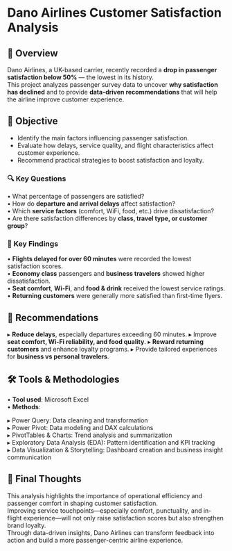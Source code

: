 # Dano Airlines Customer Satisfaction Analysis  
## 🧭 Overview  
Dano Airlines, a UK-based carrier, recently recorded a **drop in passenger satisfaction below 50%** — the lowest in its history.  
This project analyzes passenger survey data to uncover **why satisfaction has declined** and to provide **data-driven recommendations** that will help the airline improve customer experience.

## 🎯 Objective  
- Identify the main factors influencing passenger satisfaction.  
- Evaluate how delays, service quality, and flight characteristics affect customer experience.  
- Recommend practical strategies to boost satisfaction and loyalty.  

### 🔍 Key Questions  
• What percentage of passengers are satisfied?  
• How do **departure and arrival delays** affect satisfaction?  
• Which **service factors** (comfort, WiFi, food, etc.) drive dissatisfaction?  
• Are there satisfaction differences by **class, travel type, or customer group**?

### 📌 Key Findings  
• **Flights delayed for over 60 minutes** were recorded the lowest satisfaction scores.  
• **Economy class** passengers and **business travelers** showed higher dissatisfaction.  
• **Seat comfort**, **Wi-Fi**, and **food & drink** received the lowest service ratings.  
• **Returning customers** were generally more satisfied than first-time flyers.  
  
## 🚀 Recommendations
▸  **Reduce delays**, especially departures exceeding 60 minutes.
▸  Improve **seat comfort, Wi-Fi reliability, and food quality**.
▸  **Reward returning customers** and enhance loyalty programs.
▸  Provide tailored experiences for **business vs personal travelers**.

 ## 🛠️ Tools & Methodologies 

• **Tool used**: Microsoft Excel  
• **Methods**:

  ▸ Power Query: Data cleaning and transformation  
  ▸ Power Pivot: Data modeling and DAX calculations  
  ▸ PivotTables & Charts: Trend analysis and summarization  
  ▸ Exploratory Data Analysis (EDA): Pattern identification and KPI tracking  
  ▸ Data Visualization & Storytelling: Dashboard creation and business insight communication  

## 🎯 Final Thoughts  
This analysis highlights the importance of operational efficiency and passenger comfort in shaping customer satisfaction.  
Improving service touchpoints—especially comfort, punctuality, and in-flight experience—will not only raise satisfaction scores but also strengthen brand loyalty.  
Through data-driven insights, Dano Airlines can transform feedback into action and build a more passenger-centric airline experience.  
